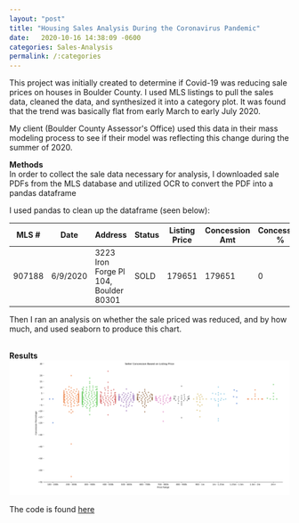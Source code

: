 ```yaml
---
layout: "post"
title: "Housing Sales Analysis During the Coronavirus Pandemic"
date:   2020-10-16 14:38:09 -0600
categories: Sales-Analysis
permalink: /:categories
---
```


This project was initially created to determine if Covid-19 was reducing sale prices on houses in Boulder County. I used MLS listings to pull the sales data, cleaned the data, and synthesized it into a category plot. It was found that the trend was basically flat from early March to early July 2020.

My client (Boulder County Assessor's Office) used this data in their mass modeling process to see if their model was reflecting this change during the summer of 2020.

<b>Methods</b><br>
In order to collect the sale data necessary for analysis, I downloaded sale PDFs from the MLS database and utilized OCR to convert the PDF into a pandas dataframe

I used pandas to clean up the dataframe (seen below):

|MLS #|Date|Address|Status|Listing Price|Concession Amt|Concession %|Concession_check|Price Range|
|---|---|---|---|---|---|---|---|---|
|907188|6/9/2020|3223 Iron Forge Pl 104, Boulder 80301|SOLD|179651|179651|0|No Concession|100 - 200k|


Then I ran an analysis on whether the sale priced was reduced, and by how much, and used seaborn to produce this chart.

<br><b>Results</b>
<img src="https://raw.githubusercontent.com/tkravits/MLS_PDFproject/main/Figure_1.png">


The code is found <a href="https://github.com/tkravits/MLS_PDFproject">here</a>
